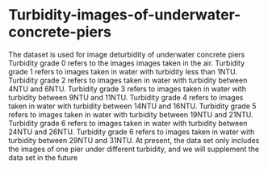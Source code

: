 # Turbidity-images-of-underwater-concrete-piers
The dataset is used for image deturbidity of underwater concrete piers
Turbidity grade 0 refers to the images images taken in the air.
Turbidity grade 1 refers to images taken in water with turbidity less than 1NTU.
Turbidity grade 2 refers to images taken in water with turbidity between 4NTU and 6NTU.
Turbidity grade 3 refers to images taken in water with turbidity between 9NTU and 11NTU.
Turbidity grade 4 refers to images taken in water with turbidity between 14NTU and 16NTU.
Turbidity grade 5 refers to images taken in water with turbidity between 19NTU and 21NTU.
Turbidity grade 6 refers to images taken in water with turbidity between 24NTU and 26NTU.
Turbidity grade 6 refers to images taken in water with turbidity between 29NTU and 31NTU.
At present, the data set only includes the images of one pier under different turbidity, and we will supplement the data set in the future
